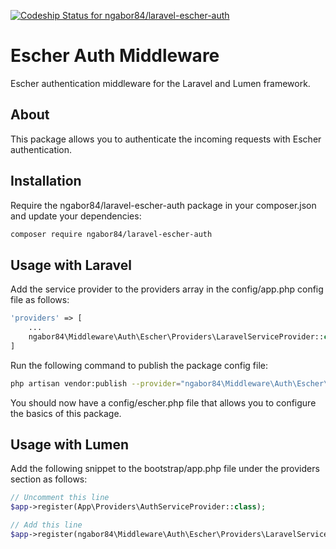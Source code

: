 [ ![Codeship Status for ngabor84/laravel-escher-auth](https://app.codeship.com/projects/dc3aadc0-b8f0-0136-f2db-52c8808a0161/status?branch=master)](https://app.codeship.com/projects/312071)

# Escher Auth Middleware
Escher authentication middleware for the Laravel and Lumen framework.

## About
This package allows you to authenticate the incoming requests with Escher authentication.

## Installation
Require the ngabor84/laravel-escher-auth package in your composer.json and update your dependencies:
```bash
composer require ngabor84/laravel-escher-auth
```

## Usage with Laravel
Add the service provider to the providers array in the config/app.php config file as follows:
```php
'providers' => [
    ...
    ngabor84\Middleware\Auth\Escher\Providers\LaravelServiceProvider::class,
]
```
Run the following command to publish the package config file:

```bash
php artisan vendor:publish --provider="ngabor84\Middleware\Auth\Escher\Providers\LaravelServiceProvider"
```
You should now have a config/escher.php file that allows you to configure the basics of this package.

## Usage with Lumen
Add the following snippet to the bootstrap/app.php file under the providers section as follows:
```php
// Uncomment this line
$app->register(App\Providers\AuthServiceProvider::class);

// Add this line
$app->register(ngabor84\Middleware\Auth\Escher\Providers\LaravelServiceProvider::class);
```
